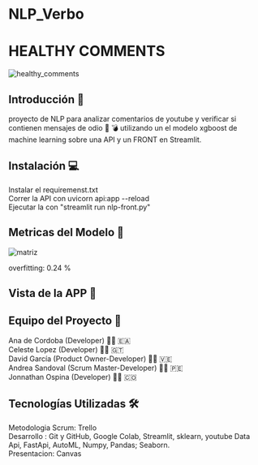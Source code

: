 # NLP_Verbo
# HEALTHY COMMENTS
![healthy_comments](https://user-images.githubusercontent.com/97572313/207034036-317dd14a-0c5d-4fd6-993d-9bf6a0c07afa.png)

## Introducción 🔮

proyecto de NLP para analizar comentarios de youtube y verificar si contienen mensajes de odio 📡 💣 utilizando un el modelo xgboost de machine learning sobre una API y un FRONT en Streamlit.

## Instalación  💻 
Instalar el requiremenst.txt  
Correr la API con uvicorn api:app --reload  
Ejecutar la con "streamlit run nlp-front.py"   

## Metricas del Modelo 👾
![matriz](https://user-images.githubusercontent.com/97572313/207034320-a3d3f0d9-a55f-43c9-9741-15b61a044f79.png)

overfitting: 0.24 %

## Vista de la APP 📲

## Equipo del Proyecto 🤖

Ana de Cordoba (Developer) 👩‍💻 🇪🇦  
Celeste Lopez (Developer) 👩‍💻 🇬🇹  
David García (Product Owner-Developer) 👨‍💻 🇻🇪  
Andrea Sandoval (Scrum Master-Developer) 👩‍💻 🇵🇪  
Jonnathan Ospina (Developer) 👨‍💻 🇨🇴  


## Tecnologías Utilizadas 🛠

Metodologia Scrum: Trello  
Desarrollo : Git y GitHub, Google Colab, Streamlit, sklearn, youtube Data Api, FastApi, AutoML, Numpy, Pandas; Seaborn.  
Presentacion: Canvas  

